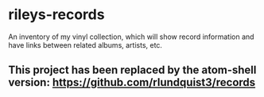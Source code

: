 rileys-records
==============

An inventory of my vinyl collection, which will show record information and have links between related albums, artists, etc.

This project has been replaced by the atom-shell version: https://github.com/rlundquist3/records
------
